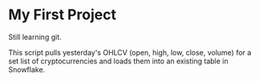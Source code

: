 # My First Project

Still learning git.

This script pulls yesterday's OHLCV (open, high, low, close, volume) for a set list of cryptocurrencies and loads them into an existing table in Snowflake.